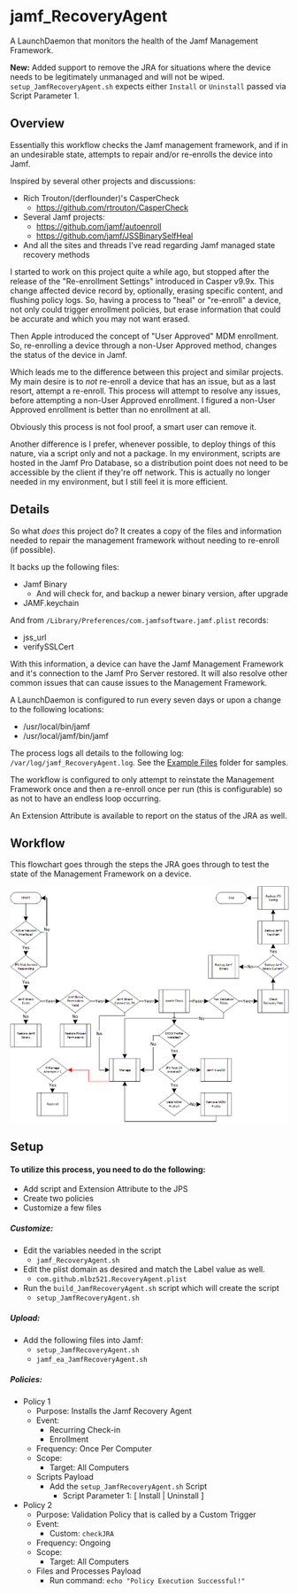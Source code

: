 jamf_RecoveryAgent
======

A LaunchDaemon that monitors the health of the Jamf Management Framework.

**New:**  Added support to remove the JRA for situations where the device needs to be legitimately unmanaged and will not be wiped.  `setup_JamfRecoveryAgent.sh` expects either `Install` or `Uninstall` passed via Script Parameter 1.

## Overview

Essentially this workflow checks the Jamf management framework, and if in an undesirable state, attempts to repair and/or re-enrolls the device into Jamf.

Inspired by several other projects and discussions:
  * Rich Trouton/(derflounder)'s CasperCheck
    * https://github.com/rtrouton/CasperCheck
  * Several Jamf projects:
    * https://github.com/jamf/autoenroll
    * https://github.com/jamf/JSSBinarySelfHeal
  * And all the sites and threads I've read regarding Jamf managed state recovery methods

I started to work on this project quite a while ago, but stopped after the release of the "Re-enrollment Settings" introduced in Casper v9.9x.  This change affected device record by, optionally, erasing specific content, and flushing policy logs.  So, having a process to "heal" or "re-enroll" a device, not only could trigger enrollment policies, but erase information that could be accurate and which you may not want erased.

Then Apple introduced the concept of "User Approved" MDM enrollment.  So, re-enrolling a device through a non-User Approved method, changes the status of the device in Jamf.  

Which leads me to the difference between this project and similar projects.  My main desire is to *not* re-enroll a device that has an issue, but as a last resort, attempt a re-enroll.  This process will attempt to resolve any issues, before attempting a non-User Approved enrollment.  I figured a non-User Approved enrollment is better than no enrollment at all.

Obviously this process is not fool proof, a smart user can remove it.

Another difference is I prefer, whenever possible, to deploy things of this nature, via a script only and not a package.  In my environment, scripts are hosted in the Jamf Pro Database, so a distribution point does not need to be accessible by the client if they're off network.  This is actually no longer needed in my environment, but I still feel it is more efficient.


## Details

So what *does* this project do?  It creates a copy of the files and information needed to repair the management framework without needing to re-enroll (if possible).

It backs up the following files:
  * Jamf Binary
    * And will check for, and backup a newer binary version, after upgrade
  * JAMF.keychain

And from `/Library/Preferences/com.jamfsoftware.jamf.plist` records:
  * jss_url
  * verifySSLCert

With this information, a device can have the Jamf Management Framework and it's connection to the Jamf Pro Server restored.  It will also resolve other common issues that can cause issues to the Management Framework.

A LaunchDaemon is configured to run every seven days or upon a change to the following locations:
  * /usr/local/bin/jamf
  * /usr/local/jamf/bin/jamf

The process logs all details to the following log:  `/var/log/jamf_RecoveryAgent.log`.  See the [Example Files](../master/Example%20Files) folder for samples.

The workflow is configured to only attempt to reinstate the Management Framework once and then a re-enroll once per run (this is configurable) so as not to have an endless loop occurring.

An Extension Attribute is available to report on the status of the JRA as well.


## Workflow

This flowchart goes through the steps the JRA goes through to test the state of the Management Framework on a device.

<img src="https://github.com/MLBZ521/jamf_RecoveryAgent/blob/master/images/flowchart.png"/>

## Setup

#### To utilize this process, you need to do the following: 
  * Add script and Extension Attribute to the JPS
  * Create two policies
  * Customize a few files

##### Customize:
  * Edit the variables needed in the script
    * `jamf_RecoveryAgent.sh`
  * Edit the plist domain as desired and match the Label value as well.
    * `com.github.mlbz521.RecoveryAgent.plist`
  * Run the `build_JamfRecoveryAgent.sh` script which will create the script
    * `setup_JamfRecoveryAgent.sh`

##### Upload:
  * Add the following files into Jamf:
    * `setup_JamfRecoveryAgent.sh`
    * `jamf_ea_JamfRecoveryAgent.sh`

##### Policies:
  * Policy 1
    * Purpose:  Installs the Jamf Recovery Agent
    * Event:
      * Recurring Check-in
      * Enrollment
    * Frequency:  Once Per Computer
    * Scope:
      * Target:  All Computers
    * Scripts Payload
      * Add the `setup_JamfRecoveryAgent.sh` Script
        * Script Parameter 1:  [ Install | Uninstall ]
  * Policy 2
    * Purpose:  Validation Policy that is called by a Custom Trigger
    * Event:
      * Custom:  `checkJRA`
    * Frequency:  Ongoing
    * Scope:
      * Target:  All Computers
    * Files and Processes Payload
      * Run command:  `echo "Policy Execution Successful!"`
